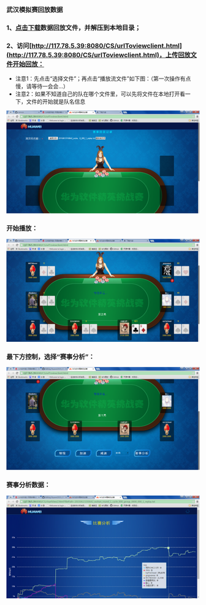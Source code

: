 ### 武汉模拟赛回放数据

### 1、[点击下载](https://github.com/wutiejun/Huawei2015_CS/raw/master/Replay/wuhan.rar)数据回放文件，并解压到本地目录；

### 2、访问[http://117.78.5.39:8080/CS/urlToviewclient.html](http://117.78.5.39:8080/CS/urlToviewclient.html)，上传回放文件开始回放：

* 注意1：先点击“选择文件”；再点击“播放流文件”如下图：（第一次操作有点慢，请等待一会会...）
* 注意2：如果不知道自己的队在哪个文件里，可以先将文件在本地打开看一下，文件的开始就是队名信息

![](./images/001.png)

### 开始播放：
![](./images/002.png)

### 最下方控制，选择“赛事分析”：
![](./images/003.png)

### 赛事分析数据：
![](./images/004.png)
